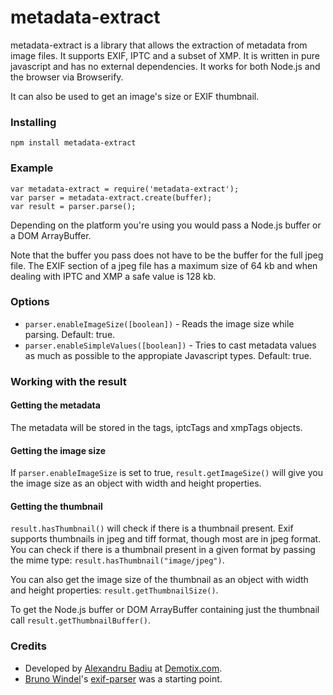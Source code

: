 metadata-extract
========
metadata-extract is a library that allows the extraction of metadata from image files. It supports EXIF, IPTC and a subset of XMP. It is written in pure javascript and has no external dependencies. It works for both Node.js and the browser via Browserify.

It can also be used to get an image's size or EXIF thumbnail.

### Installing

    npm install metadata-extract

### Example

```
var metadata-extract = require('metadata-extract');
var parser = metadata-extract.create(buffer);
var result = parser.parse();
```
Depending on the platform you're using you would pass a Node.js buffer or a DOM ArrayBuffer.

Note that the buffer you pass does not have to be the buffer for the full jpeg file. The EXIF section of a jpeg file has a maximum size of 64 kb and when dealing with IPTC and XMP a safe value is 128 kb.

### Options

* ```parser.enableImageSize([boolean])``` - Reads the image size while parsing. Default: true.
* ```parser.enableSimpleValues([boolean])``` - Tries to cast metadata values as much as possible to the appropiate Javascript types. Default: true.

### Working with the result

#### Getting the metadata

The metadata will be stored in the tags, iptcTags and xmpTags objects.

#### Getting the image size

If ```parser.enableImageSize``` is set to true, ```result.getImageSize()``` will give you the image size as an object with width and height properties.

#### Getting the thumbnail

```result.hasThumbnail()``` will check if there is a thumbnail present. Exif supports thumbnails in jpeg and tiff format, though most are in jpeg format. You can check if there is a thumbnail present in a given format by passing the mime type: ```result.hasThumbnail("image/jpeg")```.

You can also get the image size of the thumbnail as an object with width and height properties: ```result.getThumbnailSize()```.

To get the Node.js buffer or DOM ArrayBuffer containing just the thumbnail call ```result.getThumbnailBuffer()```.

### Credits

* Developed by [Alexandru Badiu](http://alexandrubadiu.ro) at [Demotix.com](http://demotix.com).
* [Bruno Windel](https://github.com/bwindels)'s [exif-parser](https://github.com/bwindels/exif-parser) was a starting point.
